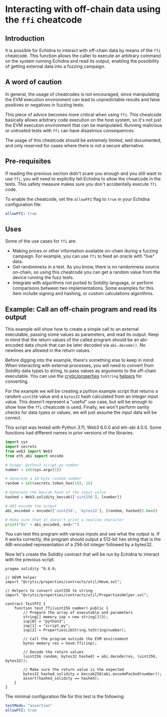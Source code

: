 # Interacting with off-chain data using the `ffi` cheatcode

## Introduction

It is possible for Echidna to interact with off-chain data by means of the `ffi` cheatcode. This function allows the caller to execute an arbitrary command on the system running Echidna and read its output, enabling the possibility of getting external data into a fuzzing campaign.

## A word of caution

In general, the usage of cheatcodes is not encouraged, since manipulating the EVM execution environment can lead to unpredictable results and false positives or negatives in fuzzing tests.

This piece of advice becomes more critical when using `ffi`. This cheatcode basically allows arbitrary code execution on the host system, so it's not just the EVM execution environment that can be manipulated. Running malicious or untrusted tests with `ffi` can have disastrous consequences.

The usage of this cheatcode should be extremely limited, well documented, and only reserved for cases where there is not a secure alternative.

## Pre-requisites

If reading the previous section didn't scare you enough and you still want to use `ffi`, you will need to explicitly tell Echidna to allow the cheatcode in the tests. This safety measure makes sure you don't accidentally execute `ffi` code.

To enable the cheatcode, set the `allowFFI` flag to `true` in your Echidna configuration file:

```yaml
allowFFI: true
```

## Uses

Some of the use cases for `ffi` are:

- Making prices or other information available on-chain during a fuzzing campaign. For example, you can use `ffi` to feed an oracle with "live" data.
- Get randomness in a test. As you know, there is no randomness source on-chain, so using this cheatcode you can get a random value from the device running the fuzz tests.
- Integrate with algorithms not ported to Solidity language, or perform comparisons between two implementations. Some examples for this item include signing and hashing, or custom calculations algorithms.

## Example: Call an off-chain program and read its output

This example will show how to create a simple call to an external executable, passing some values as parameters, and read its output. Keep in mind that the return values of the called program should be an abi-encoded data chunk that can be later decoded via `abi.decode()`. No newlines are allowed in the return values.

Before digging into the example, there's something else to keep in mind: When interacting with external processes, you will need to convert from Solidity data types to string, to pass values as arguments to the off-chain executable. You can use the [crytic/properties](https://github.com/crytic/properties) `toString` [helpers](https://github.com/crytic/properties/blob/main/contracts/util/PropertiesHelper.sol#L447) for converting.

For the example we will be creating a python example script that returns a random `uint256` value and a `bytes32` hash calculated from an integer input value. This doesn't represent a "useful" use case, but will be enough to show how the `ffi` cheatcode is used. Finally, we won't perform sanity checks for data types or values, we will just assume the input data will be correct.

This script was tested with Python 3.11, Web3 6.0.0 and eth-abi 4.0.0. Some functions had different names in prior versions of the libraries.

```python
import sys
import secrets
from web3 import Web3
from eth_abi import encode

# Usage: python3 script.py number
number = int(sys.argv[1])

# Generate a 10-byte random number
random = int(secrets.token_hex(10), 16)

# Generate the keccak hash of the input value
hashed = Web3.solidity_keccak(['uint256'], [number])

# ABI-encode the output
abi_encoded = encode(['uint256', 'bytes32'], [random, hashed]).hex()

# Make sure that it doesn't print a newline character
print("0x" + abi_encoded, end="")
```

You can test this program with various inputs and see what the output is. If it works correctly, the program should output a 512-bit hex string that is the ABI-encoded representation of a 256-bit integer followed by a bytes32.

Now let's create the Solidity contract that will be run by Echidna to interact with the previous script.

```solidity
pragma solidity ^0.8.0;

// HEVM helper
import "@crytic/properties/contracts/util/Hevm.sol";

// Helpers to convert uint256 to string
import "@crytic/properties/contracts/util/PropertiesHelper.sol";

contract TestFFI {
    function test_ffi(uint256 number) public {
        // Prepare the array of executable and parameters
        string[] memory inp = new string[](3);
        inp[0] = "python3";
        inp[1] = "script.py";
        inp[2] = PropertiesLibString.toString(number);

        // Call the program outside the EVM environment
        bytes memory res = hevm.ffi(inp);

        // Decode the return values
        (uint256 random, bytes32 hashed) = abi.decode(res, (uint256, bytes32));

        // Make sure the return value is the expected
        bytes32 hashed_solidity = keccak256(abi.encodePacked(number));
        assert(hashed_solidity == hashed);
    }
}
```

The minimal configuration file for this test is the following:

```yaml
testMode: "assertion"
allowFFI: true
```
